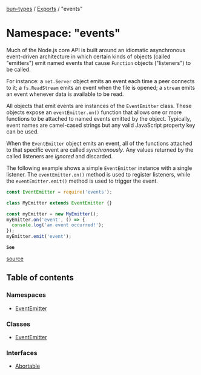 [bun-types](https://github.com/oven-sh/bun-types/blob/master/api-docs/README.md) / [Exports](https://github.com/oven-sh/bun-types/blob/master/api-docs/modules.md) / "events"

# Namespace: "events"

Much of the Node.js core API is built around an idiomatic asynchronous
event-driven architecture in which certain kinds of objects (called "emitters")
emit named events that cause `Function` objects ("listeners") to be called.

For instance: a `net.Server` object emits an event each time a peer
connects to it; a `fs.ReadStream` emits an event when the file is opened;
a `stream` emits an event whenever data is available to be read.

All objects that emit events are instances of the `EventEmitter` class. These
objects expose an `eventEmitter.on()` function that allows one or more
functions to be attached to named events emitted by the object. Typically,
event names are camel-cased strings but any valid JavaScript property key
can be used.

When the `EventEmitter` object emits an event, all of the functions attached
to that specific event are called _synchronously_. Any values returned by the
called listeners are _ignored_ and discarded.

The following example shows a simple `EventEmitter` instance with a single
listener. The `eventEmitter.on()` method is used to register listeners, while
the `eventEmitter.emit()` method is used to trigger the event.

```js
const EventEmitter = require('events');

class MyEmitter extends EventEmitter {}

const myEmitter = new MyEmitter();
myEmitter.on('event', () => {
  console.log('an event occurred!');
});
myEmitter.emit('event');
```

**`See`**

[source](https://github.com/nodejs/node/blob/v18.0.0/lib/events.js)

## Table of contents

### Namespaces

- [EventEmitter](https://github.com/oven-sh/bun-types/blob/master/api-docs/modules/events_.EventEmitter.md)

### Classes

- [EventEmitter](https://github.com/oven-sh/bun-types/blob/master/api-docs/classes/events_.EventEmitter-1.md)

### Interfaces

- [Abortable](https://github.com/oven-sh/bun-types/blob/master/api-docs/interfaces/events_.Abortable.md)
